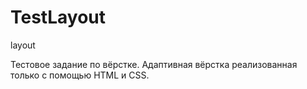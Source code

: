 # TestLayout
layout

Тестовое задание по вёрстке. 
Адаптивная вёрстка реализованная только с помощью HTML и CSS.
